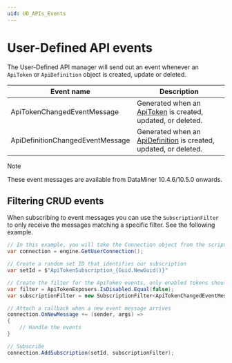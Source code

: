 ```yaml
---
uid: UD_APIs_Events
---
```


# User-Defined API events

The User-Defined API manager will send out an event whenever an `ApiToken` or `ApiDefinition` object is created, update or deleted.

| Event name | Description |
|---|---|
| ApiTokenChangedEventMessage       | Generated when an [ApiToken](xref:UD_APIs_Objects_ApiToken) is created, updated, or deleted. |
| ApiDefinitionChangedEventMessage  | Generated when an [ApiDefinition](xref:UD_APIs_Objects_ApiDefinition) is created, updated, or deleted. |

> [!NOTE]
> These event messages are available from DataMiner 10.4.6/10.5.0 onwards.<!-- RN 39117 -->

## Filtering CRUD events

When subscribing to event messages you can use the `SubscriptionFilter` to only receive the messages matching a specific filter. See the following example.

```csharp
// In this example, you will take the Connection object from the script's Engine object
var connection = engine.GetUserConnection();

// Create a random set ID that identifies our subscription
var setId = $"ApiTokenSubscription_{Guid.NewGuid()}"

// Create the filter for the ApiToken events, only enabled tokens should match
var filter = ApiTokenExposers.IsDisabled.Equal(false);
var subscriptionFilter = new SubscriptionFilter<ApiTokenChangedEventMessage, ApiToken>(filter);

// Attach a callback when a new event message arrives
connection.OnNewMessage += (sender, args) =>
{
    // Handle the events
}

// Subscribe
connection.AddSubscription(setId, subscriptionFilter);
```
